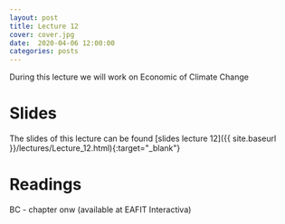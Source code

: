 ```yaml
---
layout: post
title: Lecture 12
cover: cover.jpg
date:  2020-04-06 12:00:00
categories: posts
---
```


During this lecture we will work on Economic of Climate Change


# Slides

The slides of this lecture can be found [slides lecture 12]({{ site.baseurl }}/lectures/Lecture_12.html){:target="_blank"}

# Readings

BC - chapter onw (available at EAFIT Interactiva)
